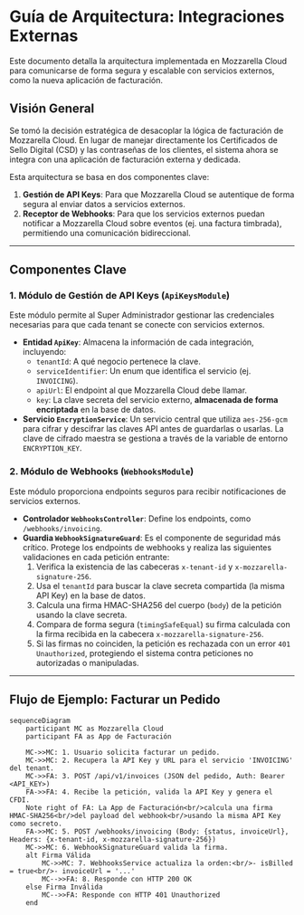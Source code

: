 # Guía de Arquitectura: Integraciones Externas

Este documento detalla la arquitectura implementada en Mozzarella Cloud para comunicarse de forma segura y escalable con servicios externos, como la nueva aplicación de facturación.

## Visión General

Se tomó la decisión estratégica de desacoplar la lógica de facturación de Mozzarella Cloud. En lugar de manejar directamente los Certificados de Sello Digital (CSD) y las contraseñas de los clientes, el sistema ahora se integra con una aplicación de facturación externa y dedicada.

Esta arquitectura se basa en dos componentes clave:
1.  **Gestión de API Keys**: Para que Mozzarella Cloud se autentique de forma segura al enviar datos a servicios externos.
2.  **Receptor de Webhooks**: Para que los servicios externos puedan notificar a Mozzarella Cloud sobre eventos (ej. una factura timbrada), permitiendo una comunicación bidireccional.

---

## Componentes Clave

### 1. Módulo de Gestión de API Keys (`ApiKeysModule`)

Este módulo permite al Super Administrador gestionar las credenciales necesarias para que cada tenant se conecte con servicios externos.

-   **Entidad `ApiKey`**: Almacena la información de cada integración, incluyendo:
    -   `tenantId`: A qué negocio pertenece la clave.
    -   `serviceIdentifier`: Un enum que identifica el servicio (ej. `INVOICING`).
    -   `apiUrl`: El endpoint al que Mozzarella Cloud debe llamar.
    -   `key`: La clave secreta del servicio externo, **almacenada de forma encriptada** en la base de datos.
-   **Servicio `EncryptionService`**: Un servicio central que utiliza `aes-256-gcm` para cifrar y descifrar las claves API antes de guardarlas o usarlas. La clave de cifrado maestra se gestiona a través de la variable de entorno `ENCRYPTION_KEY`.

### 2. Módulo de Webhooks (`WebhooksModule`)

Este módulo proporciona endpoints seguros para recibir notificaciones de servicios externos.

-   **Controlador `WebhooksController`**: Define los endpoints, como `/webhooks/invoicing`.
-   **Guardia `WebhookSignatureGuard`**: Es el componente de seguridad más crítico. Protege los endpoints de webhooks y realiza las siguientes validaciones en cada petición entrante:
    1.  Verifica la existencia de las cabeceras `x-tenant-id` y `x-mozzarella-signature-256`.
    2.  Usa el `tenantId` para buscar la clave secreta compartida (la misma API Key) en la base de datos.
    3.  Calcula una firma HMAC-SHA256 del cuerpo (`body`) de la petición usando la clave secreta.
    4.  Compara de forma segura (`timingSafeEqual`) su firma calculada con la firma recibida en la cabecera `x-mozzarella-signature-256`.
    5.  Si las firmas no coinciden, la petición es rechazada con un error `401 Unauthorized`, protegiendo el sistema contra peticiones no autorizadas o manipuladas.

---

## Flujo de Ejemplo: Facturar un Pedido

```mermaid
sequenceDiagram
    participant MC as Mozzarella Cloud
    participant FA as App de Facturación

    MC->>MC: 1. Usuario solicita facturar un pedido.
    MC->>MC: 2. Recupera la API Key y URL para el servicio 'INVOICING' del tenant.
    MC->>FA: 3. POST /api/v1/invoices (JSON del pedido, Auth: Bearer <API_KEY>)
    FA->>FA: 4. Recibe la petición, valida la API Key y genera el CFDI.
    Note right of FA: La App de Facturación<br/>calcula una firma HMAC-SHA256<br/>del payload del webhook<br/>usando la misma API Key como secreto.
    FA->>MC: 5. POST /webhooks/invoicing (Body: {status, invoiceUrl}, Headers: {x-tenant-id, x-mozzarella-signature-256})
    MC->>MC: 6. WebhookSignatureGuard valida la firma.
    alt Firma Válida
        MC->>MC: 7. WebhooksService actualiza la orden:<br/>- isBilled = true<br/>- invoiceUrl = '...'
        MC-->>FA: 8. Responde con HTTP 200 OK
    else Firma Inválida
        MC-->>FA: Responde con HTTP 401 Unauthorized
    end
```